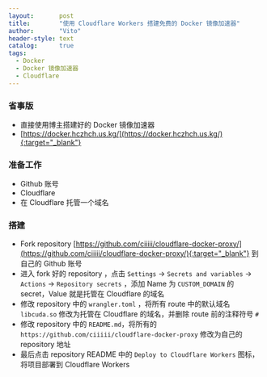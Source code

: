 ```yaml
---
layout:       post
title:        "使用 Cloudflare Workers 搭建免费的 Docker 镜像加速器"
author:       "Vito"
header-style: text
catalog:      true
tags:
  - Docker
  - Docker 镜像加速器
  - Cloudflare
---
```


### 省事版
* 直接使用博主搭建好的 Docker 镜像加速器
* [https://docker.hczhch.us.kg/](https://docker.hczhch.us.kg/){:target="_blank"}

### 准备工作
* Github 账号
* Cloudflare
* 在 Cloudflare 托管一个域名

### 搭建
* Fork repository [https://github.com/ciiiii/cloudflare-docker-proxy/](https://github.com/ciiiii/cloudflare-docker-proxy/){:target="_blank"} 到自己的 Github 账号
* 进入 fork 好的 repository ，点击 `Settings` -> `Secrets and variables` -> `Actions` -> `Repository secrets` ，添加 Name 为 `CUSTOM_DOMAIN` 的 secret，Value 就是托管在 Cloudflare 的域名
* 修改 repository 中的 `wrangler.toml` ，将所有 route 中的默认域名 `libcuda.so` 修改为托管在 Cloudflare 的域名，并删除 route 前的注释符号 `#`
* 修改 repository 中的 `README.md`，将所有的 `https://github.com/ciiiii/cloudflare-docker-proxy` 修改为自己的 repository 地址
* 最后点击 repository README 中的 `Deploy to Cloudflare Workers` 图标，将项目部署到 Cloudflare Workers 

